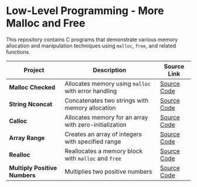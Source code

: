 # Low-Level Programming - More Malloc and Free

This repository contains C programs that demonstrate various memory allocation and manipulation techniques using `malloc`, `free`, and related functions.

| Project                               | Description                                       | Source Link                                                                 |
|------------------------------------|---------------------------------------------------|------------------------------------------------------------------------------|
| **Malloc Checked**                 | Allocates memory using `malloc` with error handling | [Source Code](0-malloc_checked.c) |
| **String Nconcat**                 | Concatenates two strings with memory allocation  | [Source Code](1-string_nconcat.c) |
| **Calloc**                         | Allocates memory for an array with zero-initialization | [Source Code](2-calloc.c) |
| **Array Range**                    | Creates an array of integers with specified range | [Source Code](3-array_range.c) |
| **Realloc**                        | Reallocates a memory block with `malloc` and `free` | [Source Code](100-realloc.c) |
| **Multiply Positive Numbers**      | Multiplies two positive numbers                   | [Source Code](101-mul.c) |
